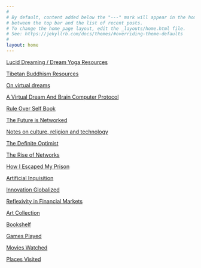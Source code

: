 ```yaml
---
#
# By default, content added below the "---" mark will appear in the home page
# between the top bar and the list of recent posts.
# To change the home page layout, edit the _layouts/home.html file.
# See: https://jekyllrb.com/docs/themes/#overriding-theme-defaults
#
layout: home
---
```


[Lucid Dreaming / Dream Yoga Resources](/dreams)
<br>

[Tibetan Buddhism Resources](/tibetanbuddhism)
<br>

[On virtual dreams](/virtualdreams)
<br>

[A Virtual Dream And Brain Computer Protocol](/networkwhitepaper)
<br>

[Rule Over Self Book](/ruleoverself)
<br>

[The Future is Networked](/futurenetworked)
<br>

[Notes on culture, religion and technology](/lincolnthiel)
<br>

[The Definite Optimist](/definiteoptimist)
<br>

[The Rise of Networks](/riseofnetworks)
<br>

[How I Escaped My Prison](/thinkerprison)
<br>

[Artificial Inquisition](/artificialinquisition)
<br>

[Innovation Globalized](/innovationglobalized)
<br>

[Reflexivity in Financial Markets](/reflexivity)
<br>

<a href="https://photos.app.goo.gl/Yk3KEZGj9Dd2FnDe9">Art Collection</a>
<br>

<a href="https://www.goodreads.com/review/list/95737422?shelf=read&sort=date_added">Bookshelf</a>
<br>

<a href="https://www.imdb.com/list/ls567765043">Games Played</a>
<br>

<a href="https://www.imdb.com/user/ur85826373/watchlist?sort=date_added%2Cdesc&view=detail">Movies Watched</a>
<br>

<a href="https://maps.app.goo.gl/vmtWzydsvTrD4k5t5">Places Visited</a>
<br>


